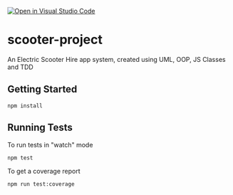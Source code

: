 [![Open in Visual Studio Code](https://classroom.github.com/assets/open-in-vscode-c66648af7eb3fe8bc4f294546bfd86ef473780cde1dea487d3c4ff354943c9ae.svg)](https://classroom.github.com/online_ide?assignment_repo_id=8191572&assignment_repo_type=AssignmentRepo)
# scooter-project
An Electric Scooter Hire app system, created using UML, OOP, JS Classes and TDD

## Getting Started

    npm install

## Running Tests
To run tests in "watch" mode

    npm test

To get a coverage report

    npm run test:coverage
